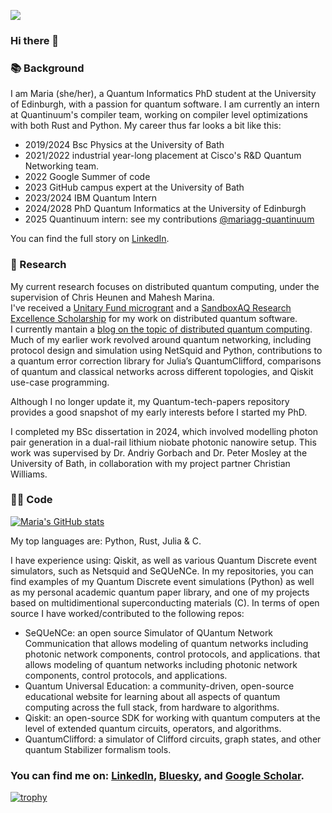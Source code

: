 ![](https://komarev.com/ghpvc/?username=alegrageragarces&style=for-the-badge&color=blueviolet)

### Hi there 👋

### 📚 Background
I am Maria (she/her), a Quantum Informatics PhD student at the University of Edinburgh, with a passion for quantum software.
I am currently an intern at Quantinuum's compiler team, working on compiler level optimizations with both Rust and Python.
My career thus far looks a bit like this: 

- 2019/2024 Bsc Physics at the University of Bath
- 2021/2022 industrial year-long placement at Cisco's R&D Quantum Networking team.
- 2022 Google Summer of code
- 2023 GitHub campus expert at the University of Bath
- 2023/2024 IBM Quantum Intern
- 2024/2028 PhD Quantum Informatics at the University of Edinburgh
- 2025 Quantinuum intern: see my contributions [@mariagg-quantinuum](https://github.com/mariagg-quantinuum)

You can find the full story on [LinkedIn][1].

### 📝 Research 
My current research focuses on distributed quantum computing, under the supervision of Chris Heunen and Mahesh Marina.  
I've received a [Unitary Fund microgrant](https://unitary.foundation) and a [SandboxAQ Research Excellence Scholarship](https://www.sandboxaq.com/company/scholarships) for my work on distributed quantum software.  
I currently mantain a [blog on the topic of distributed quantum computing](https://grageragarces.github.io/dqc).  
Much of my earlier work revolved around quantum networking, including protocol design and simulation using NetSquid and Python, contributions to a quantum error correction library for Julia’s QuantumClifford, comparisons of quantum and classical networks across different topologies, and Qiskit use-case programming.  

Although I no longer update it, my Quantum-tech-papers repository provides a good snapshot of my early interests before I started my PhD.

I completed my BSc dissertation in 2024, which involved modelling photon pair generation in a dual-rail lithium niobate photonic nanowire setup. This work was supervised by Dr. Andriy Gorbach and Dr. Peter Mosley at the University of Bath, in collaboration with my project partner Christian Williams.

### 👩‍💻 Code 
[![Maria's GitHub stats](https://github-readme-stats.vercel.app/api?username=grageragarces&hide_rank=true)](https://github.com/anuraghazra/github-readme-stats)

My top languages are: Python, Rust, Julia & C.

I have experience using: Qiskit, as well as various Quantum Discrete event simulators, such as Netsquid and SeQUeNCe. 
In my repositories, you can find examples of my Quantum Discrete event simulations (Python) as well as my personal academic quantum paper library, and one of my projects based on multidimentional superconducting materials (C).
In terms of open source I have worked/contributed to the following repos:
- SeQUeNCe: an open source Simulator of QUantum Network Communication that allows modeling of quantum networks including photonic network components, control protocols, and applications. that allows modeling of quantum networks including photonic network components, control protocols, and applications. 
- Quantum Universal Education: a community-driven, open-source educational website for learning about all aspects of quantum computing across the full stack, from hardware to algorithms.
- Qiskit: an open-source SDK for working with quantum computers at the level of extended quantum circuits, operators, and algorithms. 
- QuantumClifford: a simulator of Clifford circuits, graph states, and other quantum Stabilizer formalism tools. 

### You can find me on: [LinkedIn][1], [Bluesky][2], and [Google Scholar][3].
[1]: https://www.linkedin.com/in/maria-gragera-garces/
[2]: https://bsky.app/profile/grageragarces.github.io
[3]: https://scholar.google.com/citations?user=QydE450AAAAJ&hl=en

[![trophy](https://github-profile-trophy.vercel.app/?username=grageragarces&theme=onedark)](https://github.com/grageragarces/github-profile-trophy)


